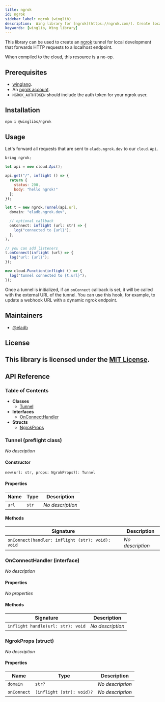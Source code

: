 ```yaml
---
title: ngrok
id: ngrok
sidebar_label: ngrok (winglib)
description:  Wing library for [ngrok](https://ngrok.com/). Create local tunnels to Wing endpoints.
keywords: [winglib, Wing library]
---
```

This library can be used to create an [ngrok](https://ngrok.com) tunnel for local development that
forwards HTTP requests to a localhost endpoint.

When compiled to the cloud, this resource is a no-op.

## Prerequisites

* [winglang](https://winglang.io).
* An [ngrok account](https://ngrok.com).
* `NGROK_AUTHTOKEN` should include the auth token for your ngrok user.

## Installation

```sh
npm i @winglibs/ngrok
```

## Usage

Let's forward all requests that are sent to `eladb.ngrok.dev` to our `cloud.Api`.

```js
bring ngrok;

let api = new cloud.Api();

api.get("/", inflight () => {
  return {
    status: 200,
    body: "hello ngrok!"
  };
});

let t = new ngrok.Tunnel(api.url, 
  domain: "eladb.ngrok.dev",

  // optional callback
  onConnect: inflight (url: str) => {
    log("connected to {url}");
  },
);

// you can add listeners
t.onConnect(inflight (url) => {
  log("url: {url}");
});

new cloud.Function(inflight () => {
  log("tunnel connected to {t.url}");
});
```

Once a tunnel is initialized, if an `onConnect` callback is set, it will be called with the external
URL of the tunnel. You can use this hook, for example, to update a webhook URL with a dynamic ngrok
endpoint.

## Maintainers

- [@eladb](https://github.com/eladb)

## License

This library is licensed under the [MIT License](./LICENSE).
---
## API Reference

### Table of Contents

- **Classes**
  - <a href="#@winglibs/ngrok.Tunnel">Tunnel</a>
- **Interfaces**
  - <a href="#@winglibs/ngrok.OnConnectHandler">OnConnectHandler</a>
- **Structs**
  - <a href="#@winglibs/ngrok.NgrokProps">NgrokProps</a>

### Tunnel (preflight class) <a class="wing-docs-anchor" id="@winglibs/ngrok.Tunnel"></a>

*No description*

#### Constructor

```
new(url: str, props: NgrokProps?): Tunnel
```

#### Properties

| **Name** | **Type** | **Description** |
| --- | --- | --- |
| <code>url</code> | <code>str</code> | *No description* |

#### Methods

| **Signature** | **Description** |
| --- | --- |
| <code>onConnect(handler: inflight (str): void): void</code> | *No description* |

### OnConnectHandler (interface) <a class="wing-docs-anchor" id="@winglibs/ngrok.OnConnectHandler"></a>

*No description*

#### Properties

*No properties*

#### Methods

| **Signature** | **Description** |
| --- | --- |
| <code>inflight handle(url: str): void</code> | *No description* |

### NgrokProps (struct) <a class="wing-docs-anchor" id="@winglibs/ngrok.NgrokProps"></a>

*No description*

#### Properties

| **Name** | **Type** | **Description** |
| --- | --- | --- |
| <code>domain</code> | <code>str?</code> | *No description* |
| <code>onConnect</code> | <code>(inflight (str): void)?</code> | *No description* |


